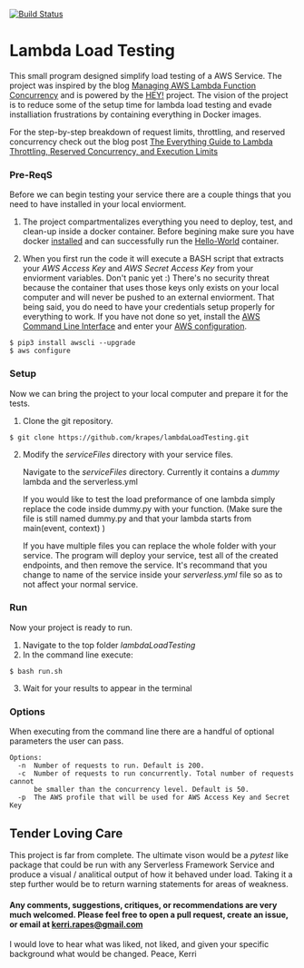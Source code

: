 [![Build Status](https://travis-ci.org/krapes/lambdaLoadTesting.svg?branch=master)](https://travis-ci.org/krapes/lambdaLoadTesting)

# Lambda Load Testing


This small program designed simplify load testing of a AWS Service. The project was inspired by the blog [Managing AWS Lambda Function Concurrency](https://aws.amazon.com/blogs/compute/managing-aws-lambda-function-concurrency/) and is powered by the [HEY!](https://github.com/rakyll/hey) project. The vision of the project is to reduce some of the setup time for lambda load testing and evade installiation frustrations by containing everything in Docker images. 

For the step-by-step breakdown of request limits, throttling, and reserved concurrency check out the blog post [The Everything Guide to Lambda Throttling, Reserved Concurrency, and Execution Limits](https://medium.com/@kerri.rapes/the-everything-guide-to-lambda-throttling-reserved-concurrency-and-execution-limits-d64f144129e5)

### Pre-ReqS
Before we can begin testing your service there are a couple things that you need to have installed in your local enviorment.
1) The project compartmentalizes everything you need to deploy, test, and clean-up inside a docker container. Before begining make sure you have docker [installed](https://docs.docker.com/v17.12/install/) and can successfully run the [Hello-World](https://docs.docker.com/v17.12/get-started/part2/) container.

2) When you first run the code it will execute a BASH script that extracts your _AWS Access Key_ and _AWS Secret Access Key_ from your enviorment variables. Don't panic yet :) There's no security threat because the container that uses those keys only exists on your local computer and will never be pushed to an external enviorment. That being said, you do need to have your credentials setup properly for everything to work. If you have not done so yet, install the [AWS Command Line Interface](https://docs.aws.amazon.com/cli/latest/userguide/cli-chap-install.html) and enter your [AWS configuration](https://docs.aws.amazon.com/cli/latest/userguide/cli-chap-configure.html).
````
$ pip3 install awscli --upgrade
$ aws configure
````

### Setup
Now we can bring the project to your local computer and prepare it for the tests. 
1) Clone the git repository.
```
$ git clone https://github.com/krapes/lambdaLoadTesting.git
````
2) Modify the _serviceFiles_ directory with your service files.

   Navigate to the _serviceFiles_ directory. Currently it contains a _dummy_ lambda and the serverless.yml

   If you would like to test the load preformance of one lambda simply replace the code inside dummy.py with your       function. (Make sure the file is still named dummy.py and that your lambda starts from main(event, context)    )

   If you have multiple files you can replace the whole folder with your service. The program will deploy your service, test all of the created endpoints, and then remove the service. It's recommand that you change to name of the service inside your _serverless.yml_ file so as to not affect your normal service. 

### Run
Now your project is ready to run.
1) Navigate to the top folder _lambdaLoadTesting_
2) In the command line execute:
````
$ bash run.sh
`````
3) Wait for your results to appear in the terminal

### Options
When executing from the command line there are a handful of optional parameters the user can pass.

```
Options:
  -n  Number of requests to run. Default is 200.
  -c  Number of requests to run concurrently. Total number of requests cannot
      be smaller than the concurrency level. Default is 50.
  -p  The AWS profile that will be used for AWS Access Key and Secret Key
  ```

## Tender Loving Care

This project is far from complete. The ultimate vison would be a _pytest_ like package that could be run with any Serverless Framework Service and produce a visual / analitical output of how it behaved under load. Taking it a step further would be to return warning statements for areas of weakness. 

#### Any comments, suggestions, critiques, or recommendations are very much welcomed. Please feel free to open a pull request, create an issue, or email at kerri.rapes@gmail.com 

I would love to hear what was liked, not liked, and given your specific background what would be changed. Peace, Kerri


